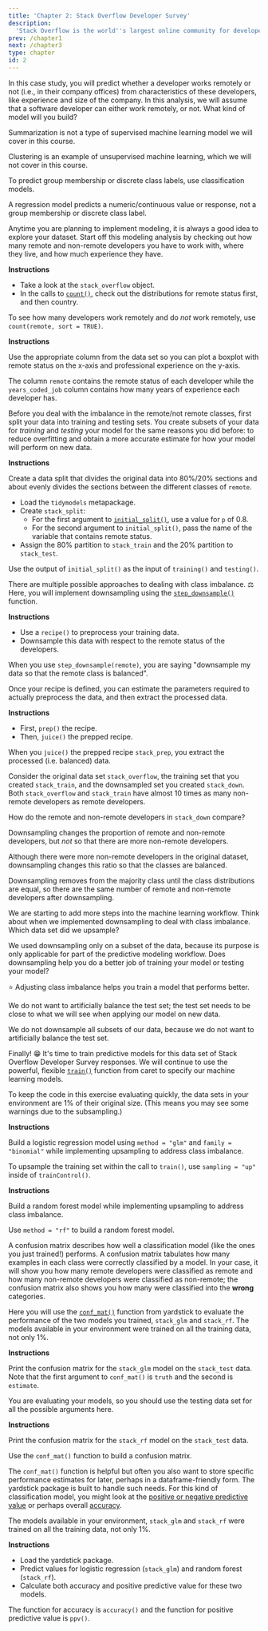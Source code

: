 ```yaml
---
title: 'Chapter 2: Stack Overflow Developer Survey'
description:
  'Stack Overflow is the world''s largest online community for developers, and you have probably used it to find an answer to a programming question. The second chapter of this course uses data from the annual Stack Overflow Developer Survey to practice predictive modeling and find which developers are more likely to work remotely.'
prev: /chapter1
next: /chapter3
type: chapter
id: 2
---
```


<exercise id="1" title="Essential copying and pasting from Stack Overflow" type="slides">

<slides source="chapter2_01">
</slides>

</exercise>

<exercise id="2" title="Choose an appropriate model">

In this case study, you will predict whether a developer works remotely or not (i.e., in their company offices) from characteristics of these developers, like experience and size of the company. In this analysis, we will assume that a software developer can either work remotely, or not. What kind of model will you build?

<choice>
<opt text="Summarization">

Summarization is not a type of supervised machine learning model we will cover in this course.

</opt>

<opt text="Clustering">

Clustering is an example of unsupervised machine learning, which we will not cover in this course.

</opt>

<opt text="Classification" correct="true">

To predict group membership or discrete class labels, use classification models.

</opt>

<opt text="Regression">

A regression model predicts a numeric/continuous value or response, not a group membership or discrete class label.

</opt>
</choice>

</exercise>

<exercise id="3" title="Explore the Stack Overflow survey">

Anytime you are planning to implement modeling, it is always a good idea to explore your dataset. Start off this modeling analysis by checking out how many remote and non-remote developers you have to work with, where they live, and how much experience they have.

**Instructions**

- Take a look at the `stack_overflow` object.
- In the calls to [`count()`](https://dplyr.tidyverse.org/reference/tally.html), check out the distributions for remote status first, and then country.

<codeblock id="02_03_1">

To see how many developers work remotely and do *not* work remotely, use `count(remote, sort = TRUE)`.

</codeblock>

**Instructions**

Use the appropriate column from the data set so you can plot a boxplot with remote status on the x-axis and professional experience on the y-axis.

<codeblock id="02_03_2">

The column `remote` contains the remote status of each developer while the `years_coded_job` column contains how many years of experience each developer has.

</codeblock>

</exercise>

<exercise id="4" title="Training and testing data">

Before you deal with the imbalance in the remote/not remote classes, first split your data into training and testing sets. You create subsets of your data for *training* and *testing* your model for the same reasons you did before: to reduce overfitting and obtain a more accurate estimate for how your model will perform on new data.

**Instructions**

Create a data split that divides the original data into 80%/20% sections and about evenly divides the sections between the different classes of `remote`.

- Load the `tidymodels` metapackage.
- Create `stack_split`:
    - For the first argument to [`initial_split()`](https://tidymodels.github.io/rsample/reference/initial_split.html), use a value for `p` of 0.8.
    - For the second argument to `initial_split()`, pass the name of the variable that contains remote status.
- Assign the 80% partition to `stack_train` and the 20% partition to `stack_test`.

<codeblock id="02_04">

Use the output of `initial_split()` as the input of `training()` and `testing()`.

</codeblock>

</exercise>

</exercise>

<exercise id="5" title="Dealing with imbalanced data" type="slides">

<slides source="chapter2_05">
</slides>

</exercise>

<exercise id="6" title="Preprocess with a recipe">

There are multiple possible approaches to dealing with class imbalance. ⚖️ Here, you will implement downsampling using the [`step_downsample()`](https://tidymodels.github.io/recipes/reference/step_downsample.html) function.

**Instructions**

- Use a `recipe()` to preprocess your training data. 
- Downsample this data with respect to the remote status of the developers.
	
<codeblock id="02_06">

When you use `step_downsample(remote)`, you are saying "downsample my data so that the remote class is balanced".

</codeblock>


<exercise id="7" title="Downsampling">

Once your recipe is defined, you can estimate the parameters required to actually preprocess the data, and then extract the processed data.

**Instructions**

- First, `prep()` the recipe.
- Then, `juice()` the prepped recipe.	
	
<codeblock id="02_07">

When you `juice()` the prepped recipe `stack_prep`, you extract the processed (i.e. balanced) data.

</codeblock>

</exercise>

<exercise id="8" title="Understand downsampling">

Consider the original data set `stack_overflow`, the training set that you created `stack_train`, and the downsampled set you created `stack_down`. Both `stack_overflow` and `stack_train` have almost 10 times as many non-remote developers as remote developers. 

How do the remote and non-remote developers in `stack_down` compare?

<choice>
<opt text="There are more remote developers.">

Downsampling changes the proportion of remote and non-remote developers, but *not* so that there are more non-remote developers.

</opt>

<opt text="There are more non-remote developers.">

Although there were more non-remote developers in the original dataset, downsampling changes this ratio so that the classes are balanced.

</opt>

<opt text="There are the same number of remote and non-remote developers." correct="true">

Downsampling removes from the majority class until the class distributions are equal, so there are the same number of remote and non-remote developers after downsampling.

</opt>

</choice>

</exercise>

<exercise id="9" title="Downsampling in your workflow">

We are starting to add more steps into the machine learning workflow. Think about when we implemented downsampling to deal with class imbalance. Which data set did we upsample?

<choice>
<opt text="The original data.">

We used downsampling only on a subset of the data, because its purpose is only applicable for part of the predictive modeling workflow. Does downsampling help you do a better job of training your model or testing your model?

</opt>

<opt text="The training data." correct="true">

⭐️ Adjusting class imbalance helps you train a model that performs better.

</opt>

<opt text="The testing data.">

We do not want to artificially balance the test set; the test set needs to be close to what we will see when applying our model on new data.

<opt text="It doesn't matter! We'll downsample it all eventually anyway.">

We do not downsample all subsets of our data, because we do not want to artificially balance the test set.

</opt>

</choice>

</exercise>

<exercise id="10" title="Predicting remote status" type="slides">

<slides source="chapter2_10">
</slides>

</exercise>

<exercise id="11" title="Train models">

Finally! 😁 It's time to train predictive models for this data set of Stack Overflow Developer Survey responses. We will continue to use the powerful, flexible [`train()`](https://topepo.github.io/caret/model-training-and-tuning.html#model-training-and-parameter-tuning) function from caret to specify our machine learning models.

To keep the code in this exercise evaluating quickly, the data sets in your environment are 1% of their original size. (This means you may see some warnings due to the subsampling.)

**Instructions**

Build a logistic regression model using `method = "glm"` and `family = "binomial"` while implementing upsampling to address class imbalance.

<codeblock id="02_11_1">

To upsample the training set within the call to `train()`, use `sampling = "up"` inside of `trainControl()`.

</codeblock>

**Instructions**

Build a random forest model while implementing upsampling to address class imbalance.

<codeblock id="02_11_2">

Use `method = "rf"` to build a random forest model.

</codeblock>

</exercise>

<exercise id="12" title="Confusion matrix">

A confusion matrix describes how well a classification model (like the ones you just trained!) performs. A confusion matrix tabulates how many examples in each class were correctly classified by a model. In your case, it will show you how many remote developers were classified as remote and how many non-remote developers were classified as non-remote; the confusion matrix also shows you how many were classified into the **wrong** categories.

Here you will use the [`conf_mat()`](https://tidymodels.github.io/yardstick/reference/conf_mat.html) function from yardstick to evaluate the performance of the two models you trained, `stack_glm` and `stack_rf`. The models available in your environment were trained on all the training data, not only 1%.

**Instructions**

Print the confusion matrix for the `stack_glm` model on the `stack_test` data. Note that the first argument to `conf_mat()` is `truth` and the second is `estimate`.

<codeblock id="02_12_1">

You are evaluating your models, so you should use the testing data set for all the possible arguments here.

</codeblock>

**Instructions**

Print the confusion matrix for the `stack_rf` model on the `stack_test` data.

<codeblock id="02_12_2">

Use the `conf_mat()` function to build a confusion matrix.

</codeblock>

</exercise>

<exercise id="13" title="Classification model metrics">

The `conf_mat()` function is helpful but often you also want to store specific performance estimates for later, perhaps in a dataframe-friendly form. The yardstick package is built to handle such needs. For this kind of classification model, you might look at the [positive or negative predictive value](https://tidymodels.github.io/yardstick/reference/ppv.html) or perhaps overall [accuracy](https://tidymodels.github.io/yardstick/reference/accuracy.html).

The models available in your environment, `stack_glm` and `stack_rf` were trained on all the training data, not only 1%.

**Instructions**

- Load the yardstick package. 
- Predict values for logistic regression (`stack_glm`) and random forest (`stack_rf`).  
- Calculate both accuracy and positive predictive value for these two models.
	
<codeblock id="02_13">

The function for accuracy is `accuracy()` and the function for positive predictive value is `ppv()`.

</codeblock>

</exercise>





